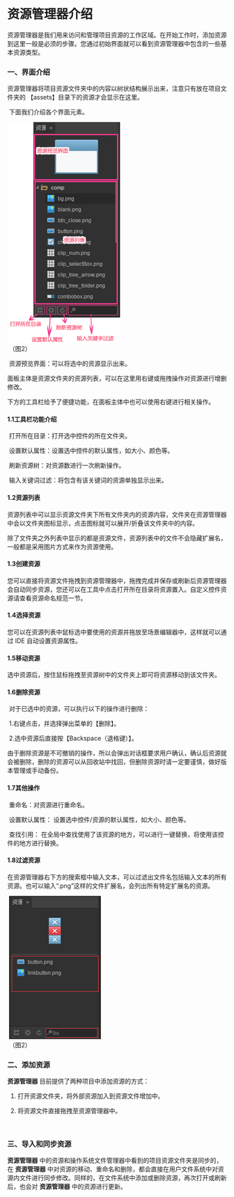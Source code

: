 # 资源管理器介绍

 

​        资源管理器是我们用来访问和管理项目资源的工作区域。在开始工作时，添加资源到这里一般是必须的步骤。您通过初始界面就可以看到资源管理器中包含的一些基本资源类型。 

### 一、界面介绍

​        资源管理器将项目资源文件夹中的内容以树状结构展示出来，注意只有放在项目文件夹的 【assets】目录下的资源才会显示在这里。

​        下面我们介绍各个界面元素。

​        ![图片1.png](img/1.png)<br/>
​    	（图2）

​            资源预览界面：可以将选中的资源显示出来。

​            面板主体是资源文件夹的资源列表，可以在这里用右键或拖拽操作对资源进行增删修改。

​        下方的工具栏给予了便捷功能，在面板主体中也可以使用右键进行相关操作。



####  1.1工具栏功能介绍

​        打开所在目录：打开选中控件的所在文件夹。

​        设置默认属性：设置选中控件的默认属性，如大小、颜色等。

​        刷新资源树：对资源数进行一次刷新操作。

​        输入关键词过滤：将包含有该关键词的资源单独显示出来。



####  1.2资源列表

​        资源列表中可以显示资源文件夹下所有文件夹内的资源内容，文件夹在资源管理器中会以文件夹图标显示，点击图标就可以展开/折叠该文件夹中的内容。

​         除了文件夹之外列表中显示的都是资源文件，资源列表中的文件不会隐藏扩展名，一般都是采用图片方式来作为资源使用。



#### 1.3创建资源

​        您可以直接将资源文件拖拽到资源管理器中，拖拽完成并保存或刷新后资源管理器会自动同步资源，您还可以在工具中点击打开所在目录将资源置入。自定义控件资源请查看资源命名规范一节。 



#### 1.4选择资源

​        您可以在资源列表中鼠标选中要使用的资源并拖放至场景编辑器中，这样就可以通过 IDE 自动设置资源属性。 



#### 1.5移动资源

​        选中资源后，按住鼠标拖拽至资源树中的文件夹上即可将资源移动到该文件夹。



####  1.6删除资源

​        对于已选中的资源，可以执行以下的操作进行删除：

​            1.右键点击，并选择弹出菜单的【删除】。

​            2.选中资源后直接按【Backspace（退格键）】。 

​        由于删除资源是不可撤销的操作，所以会弹出对话框要求用户确认，确认后资源就会被删除，删除的资源可以从回收站中找回，但删除资源时请一定要谨慎，做好版本管理或手动备份。 



#### 1.7其他操作

​        重命名：对资源进行重命名。

​        设置默认属性： 设置选中控件/资源的默认属性，如大小、颜色等。

​        查找引用： 在全局中查找使用了该资源的地方，可以进行一键替换，将使用该控件的地方进行替换。 



#### 1.8过滤资源

​        在资源管理器右下方的搜索框中输入文本，可以过滤出文件名包括输入文本的所有资源。也可以输入“.png”这样的文件扩展名，会列出所有特定扩展名的资源。

​         ![图片1.png](img/2.png)<br/>
​    	（图2）

 

 

### 二、添加资源

**资源管理器** 目前提供了两种项目中添加资源的方式： 

1. 打开资源文件夹，将外部资源加入到资源文件增加中。

2. 将资源文件直接拖拽至资源管理器中。

   ​



### 三、导入和同步资源

**资源管理器** 中的资源和操作系统文件管理器中看到的项目资源文件夹是同步的，在 **资源管理器** 中对资源的移动、重命名和删除，都会直接在用户文件系统中对资源内文件进行同步修改。同样的，在文件系统中添加或删除资源，再次打开或刷新后，也会对 **资源管理器** 中的资源进行更新。